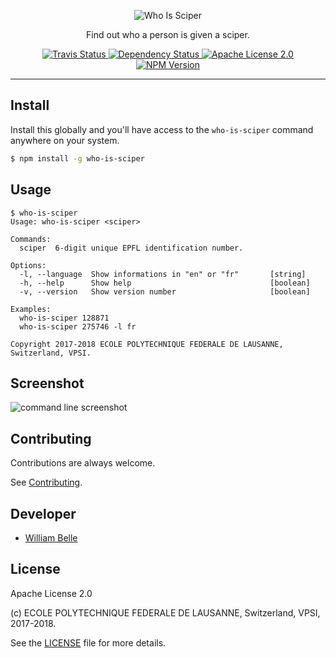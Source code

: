 <p align="center">
  <img alt="Who Is Sciper" src="https://raw.githubusercontent.com/epfl-devrun/who-is-sciper/master/docs/readme/readme-logo.png">
</p>

<p align="center">
  Find out who a person is given a sciper.
</p>

<p align="center">
  <a href="https://travis-ci.org/epfl-devrun/who-is-sciper">
    <img alt="Travis Status" src="https://travis-ci.org/epfl-devrun/who-is-sciper.svg?branch=master">
  </a>
  <a href="https://david-dm.org/epfl-devrun/who-is-sciper">
    <img alt="Dependency Status" src="https://david-dm.org/epfl-devrun/who-is-sciper/status.svg"/>
  </a>
  <a href="https://raw.githubusercontent.com/epfl-devrun/who-is-sciper/master/LICENSE">
    <img alt="Apache License 2.0" src="https://img.shields.io/badge/license-Apache%202.0-blue.svg">
  </a>
  <a href='https://www.npmjs.com/package/who-is-sciper'>
    <img alt="NPM Version" src="https://img.shields.io/npm/v/who-is-sciper.svg" />
  </a>
</p>

---

Install
-------

Install this globally and you'll have access to the `who-is-sciper` command
anywhere on your system.

```bash
$ npm install -g who-is-sciper
```

Usage
-----

```console
$ who-is-sciper
Usage: who-is-sciper <sciper>

Commands:
  sciper  6-digit unique EPFL identification number.

Options:
  -l, --language  Show informations in "en" or "fr"       [string]
  -h, --help      Show help                               [boolean]
  -v, --version   Show version number                     [boolean]

Examples:
  who-is-sciper 128871
  who-is-sciper 275746 -l fr

Copyright 2017-2018 ECOLE POLYTECHNIQUE FEDERALE DE LAUSANNE, Switzerland, VPSI.
```

Screenshot
----------

![command line screenshot](https://raw.githubusercontent.com/epfl-devrun/who-is-sciper/master/docs/readme/screenshot.png)


Contributing
------------

Contributions are always welcome.

See [Contributing](CONTRIBUTING.md).

Developer
---------

  * [William Belle](https://github.com/williambelle)

License
-------

Apache License 2.0

(c) ECOLE POLYTECHNIQUE FEDERALE DE LAUSANNE, Switzerland, VPSI, 2017-2018.

See the [LICENSE](LICENSE) file for more details.
